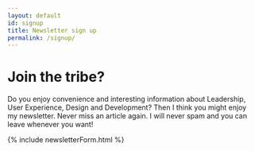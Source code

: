 ```yaml
---
layout: default
id: signup
title: Newsletter sign up
permalink: /signup/
---
```


# Join the tribe?

Do you enjoy convenience and interesting information about Leadership, User Experience, Design and Development? Then I think you might enjoy my newsletter. Never miss an article again. I will never spam and you can leave whenever you want!

{% include newsletterForm.html %}
